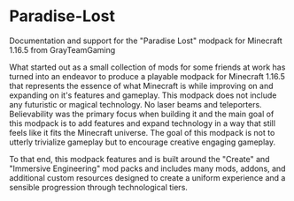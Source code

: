 # Paradise-Lost
Documentation and support for the "Paradise Lost" modpack for Minecraft 1.16.5 from GrayTeamGaming

What started out as a small collection of mods for some friends at work has turned into an endeavor to produce a playable modpack for Minecraft 1.16.5 that represents the essence of what Minecraft is while improving on and expanding on it's features and gameplay. This modpack does not include any futuristic or magical technology. No laser beams and teleporters. Believability was the primary focus when building it and the main goal of this modpack is to add features and expand technology in a way that still feels like it fits the Minecraft universe. The goal of this modpack is not to utterly trivialize gameplay but to encourage creative engaging gameplay.

To that end, this modpack features and is built around the "Create" and "Immersive Engineering" mod packs and includes many mods, addons, and additional custom resources designed to create a uniform experience and a sensible progression through technological tiers.
